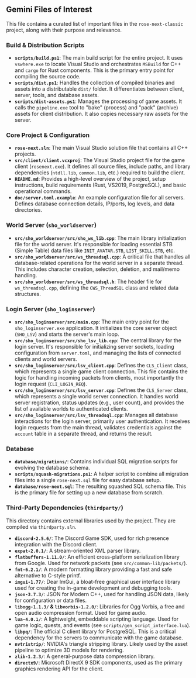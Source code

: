 <!-- 
⚠️ **IMPORTANT NOTICE — DO NOT MODIFY THIS SECTION** ⚠️

**Be thorough. Be accurate. Think through every process carefully. Mistakes must be avoided at all costs.**

This section is **critical** for proper function and reference. **Never change, move, or delete this section.**  
Any edits here may cause significant errors or loss of data integrity.

**END OF NOTICE**
-->
## Gemini Files of Interest

This file contains a curated list of important files in the `rose-next-classic` project, along with their purpose and relevance.

### Build & Distribution Scripts

*   **`scripts/build.ps1`**: The main build script for the entire project. It uses `vswhere.exe` to locate Visual Studio and orchestrates `MSBuild` for C++ and `cargo` for Rust components. This is the primary entry point for compiling the source code.
*   **`scripts/dist.ps1`**: Handles the collection of compiled binaries and assets into a distributable `dist/` folder. It differentiates between client, server, tools, and database assets.
*   **`scripts/dist-assets.ps1`**: Manages the processing of game assets. It calls the `pipeline.exe` tool to "bake" (process) and "pack" (archive) assets for client distribution. It also copies necessary raw assets for the server.

### Core Project & Configuration

*   **`rose-next.sln`**: The main Visual Studio solution file that contains all C++ projects.
*   **`src/client/client.vcxproj`**: The Visual Studio project file for the game client (`rosenext.exe`). It defines all source files, include paths, and library dependencies (`ntdll.lib`, `common.lib`, etc.) required to build the client.
*   **`README.md`**: Provides a high-level overview of the project, setup instructions, build requirements (Rust, VS2019, PostgreSQL), and basic operational commands.
*   **`doc/server.toml.example`**: An example configuration file for all servers. Defines database connection details, IP/ports, log levels, and data directories.

### World Server (`sho_worldserver`)

*   **`src/sho_worldserver/src/sho_ws_lib.cpp`**: The main library initialization file for the world server. It's responsible for loading essential STB (Simple Table) data files like `INIT_AVATAR.STB`, `LIST_SKILL.STB`, etc.
*   **`src/sho_worldserver/src/ws_threadsql.cpp`**: A critical file that handles all database-related operations for the world server in a separate thread. This includes character creation, selection, deletion, and mail/memo handling.
*   **`src/sho_worldserver/src/ws_threadsql.h`**: The header file for `ws_threadsql.cpp`, defining the `CWS_ThreadSQL` class and related data structures.

### Login Server (`sho_loginserver`)

*   **`src/sho_loginserver/src/main.cpp`**: The main entry point for the `sho_loginserver.exe` application. It initializes the core server object (`SHO_LSV`) and starts the server's main loop.
*   **`src/sho_loginserver/src/sho_lsv_lib.cpp`**: The central library for the login server. It's responsible for initializing server sockets, loading configuration from `server.toml`, and managing the lists of connected clients and world servers.
*   **`src/sho_loginserver/src/lsv_client.cpp`**: Defines the `CLS_Client` class, which represents a single game client connection. This file contains the logic for handling incoming packets from clients, most importantly the login request (`CLI_LOGIN_REQ`).
*   **`src/sho_loginserver/src/lsv_server.cpp`**: Defines the `CLS_Server` class, which represents a single world server connection. It handles world server registration, status updates (e.g., user count), and provides the list of available worlds to authenticated clients.
*   **`src/sho_loginserver/src/lsv_threadsql.cpp`**: Manages all database interactions for the login server, primarily user authentication. It receives login requests from the main thread, validates credentials against the `account` table in a separate thread, and returns the result.

### Database

*   **`database/migrations/`**: Contains individual SQL migration scripts for evolving the database schema.
*   **`scripts/squash-migrations.ps1`**: A helper script to combine all migration files into a single `rose-next.sql` file for easy database setup.
*   **`database/rose-next.sql`**: The resulting squashed SQL schema file. This is the primary file for setting up a new database from scratch.

### Third-Party Dependencies (`thirdparty/`)

This directory contains external libraries used by the project. They are compiled via `thirdparty.sln`.

*   **`discord-2.5.6/`**: The Discord Game SDK, used for rich presence integration with the Discord client.
*   **`expat-2.0.1/`**: A stream-oriented XML parser library.
*   **`flatbuffers-1.11.0/`**: An efficient cross-platform serialization library from Google. Used for network packets (see `src/common-lib/packets/`).
*   **`fmt-6.2.1/`**: A modern formatting library providing a fast and safe alternative to C-style printf.
*   **`imgui-1.77/`**: Dear ImGui, a bloat-free graphical user interface library used for creating the in-game development and debugging tools.
*   **`json-3.7.3/`**: JSON for Modern C++, used for handling JSON data, likely for configuration or data files.
*   **`libogg-1.1.3/` & `libvorbis-1.2.0/`**: Libraries for Ogg Vorbis, a free and open audio compression format. Used for game audio.
*   **`lua-4.0.1/`**: A lightweight, embeddable scripting language. Used for game logic, quests, and events (see `scripts/gen_script_interface.lua`).
*   **`libpq/`**: The official C client library for PostgreSQL. This is a critical dependency for the servers to communicate with the game database.
*   **`nvtristrip/`**: NVIDIA's triangle stripping library. Likely used by the asset pipeline to optimize 3D models for rendering.
*   **`zlib-1.2.3/`**: A general-purpose data compression library.
*   **`directx9/`**: Microsoft DirectX 9 SDK components, used as the primary graphics rendering API for the client.
